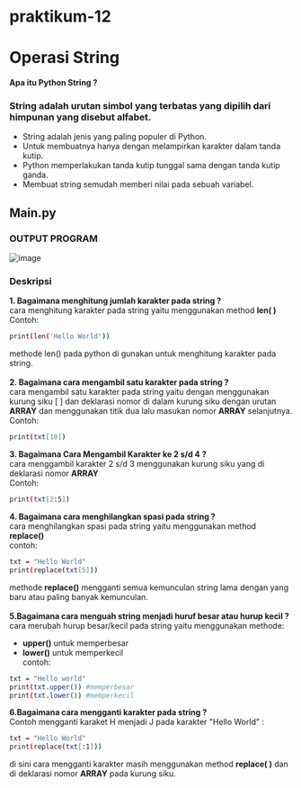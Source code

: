 # praktikum-12
# **Operasi String**


**Apa itu Python String ?**

### **String adalah urutan simbol yang terbatas yang dipilih dari himpunan yang disebut alfabet.**

- String adalah jenis yang paling populer di Python.
- Untuk membuatnya hanya dengan melampirkan
  karakter dalam tanda kutip.
- Python memperlakukan tanda kutip tunggal sama
  dengan tanda kutip ganda.
- Membuat string semudah memberi nilai pada sebuah
  variabel.
  <br>

## **Main.py**

### **OUTPUT PROGRAM**

![image](https://user-images.githubusercontent.com/123872661/218227616-24be0cce-4df9-42e2-8570-f955ad9b2350.png)



### **Deskripsi**

**1. Bagaimana menghitung jumlah karakter pada string ?**
<br>
cara menghitung karakter pada string yaitu menggunakan method **len( )**
<br>
Contoh:

```sh
print(len('Hello World'))
```

methode len() pada python di gunakan untuk menghitung karakter pada string.
<br>
<br>
**2. Bagaimana cara mengambil satu karakter pada string ?**
<br>
cara mengambil satu karakter pada string yaitu dengan menggunakan kurung siku [ ] dan deklarasi nomor di dalam kurung siku dengan urutan **ARRAY** dan menggunakan titik dua lalu masukan nomor **ARRAY** selanjutnya.
<br>
Contoh:

```sh
print(txt[10])
```

**3. Bagaimana Cara Mengambil Karakter ke 2 s/d 4 ?**
<br>
cara menggambil karakter 2 s/d 3 menggunakan kurung siku yang di deklarasi nomor **ARRAY**
<br>
Contoh:

```sh
print(txt[2:5])
```

**4. Bagaimana cara menghilangkan spasi pada string ?**
<br>
cara menghilangkan spasi pada string yaitu menggunakan method **replace()**
<br>
contoh:

```sh
txt = "Hello World"
print(replace(txt[5]))
```

methode **replace()** mengganti semua kemunculan string lama dengan yang baru atau paling banyak kemunculan.
<br>
<br>
**5.Bagaimana cara menguah string menjadi huruf besar atau hurup kecil ?**
<br>
cara merubah hurup besar/kecil pada string yaitu menggunakan methode:

- **upper()** untuk memperbesar
- **lower()** untuk memperkecil
  <br>
  contoh:

```sh
txt = "Hello world"
print(txt.upper()) #memperbesar
print(txt.lower()) #memperkecil
```

**6.Bagaimana cara mengganti karakter pada string ?**
<br>
Contoh mengganti karaket H menjadi J pada karakter "Hello World" :

```sh
txt = "Hello World"
print(replace(txt[:1]))
```

di sini cara mengganti karakter masih menggunakan method **replace( )** dan di deklarasi nomor **ARRAY** pada kurung siku.
